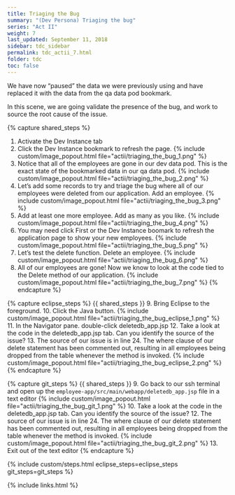 ```yaml
---
title: Triaging the Bug
summary: "(Dev Persona) Triaging the bug"
series: "Act II"
weight: 7
last_updated: September 11, 2018
sidebar: tdc_sidebar
permalink: tdc_actii_7.html
folder: tdc
toc: false
---
```


We have now “paused” the data we were previously using and have replaced it with the data from the qa data pod bookmark.

In this scene, we are going validate the presence of the bug, and work to source the root cause of the issue.

{% capture shared_steps %}
1. Activate the Dev Instance tab
2. Click the Dev Instance bookmark to refresh the page.
   {% include custom/image_popout.html file="actii/triaging_the_bug_1.png" %}
3. Notice that all of the employees are gone in our dev data pod. This is the exact state of the bookmarked data in our qa data pod.
   {% include custom/image_popout.html file="actii/triaging_the_bug_2.png" %}
4. Let’s add some records to try and triage the bug where all of our employees were deleted from our application. Add an employee.
   {% include custom/image_popout.html file="actii/triaging_the_bug_3.png" %}
5. Add at least one more employee. Add as many as you like.
   {% include custom/image_popout.html file="actii/triaging_the_bug_4.png" %}
6. You may need click First or the Dev Instance boomark to refresh the application page to show your new employees.
   {% include custom/image_popout.html file="actii/triaging_the_bug_5.png" %}
7. Let’s test the delete function. Delete an employee.
   {% include custom/image_popout.html file="actii/triaging_the_bug_6.png" %}
8. All of our employees are gone! Now we know to look at the code tied to the Delete method of our application.
   {% include custom/image_popout.html file="actii/triaging_the_bug_7.png" %}
{% endcapture %}

{% capture eclipse_steps %}
{{ shared_steps }}
9. Bring Eclipse to the foreground.
10. Click the Java button.
    {% include custom/image_popout.html file="actii/triaging_the_bug_eclipse_1.png" %}
11. In the Navigator pane. double-click deletedb_app.jsp
12. Take a look at the code in the deletedb_app.jsp tab. Can you identify the source of the issue?
13. The source of our issue is in line 24. The where clause of our delete statement has been commented out, resulting in all employees being dropped from the table whenever the method is invoked.
    {% include custom/image_popout.html file="actii/triaging_the_bug_eclipse_2.png" %}
{% endcapture %}

{% capture git_steps %}
{{ shared_steps }}
9. Go back to our ssh terminal and open up the `employee-app/src/main/webapp/deletedb_app.jsp` file in a text editor
   {% include custom/image_popout.html file="actii/triaging_the_bug_git_1.png" %}
10. Take a look at the code in the deletedb_app.jsp tab. Can you identify the source of the issue?
12. The source of our issue is in line 24. The where clause of our delete statement has been commented out, resulting in all employees being dropped from the table whenever the method is invoked.
    {% include custom/image_popout.html file="actii/triaging_the_bug_git_2.png" %}
13. Exit out of the text editor
{% endcapture %}

{% include custom/steps.html eclipse_steps=eclipse_steps git_steps=git_steps %}

{% include links.html %}
